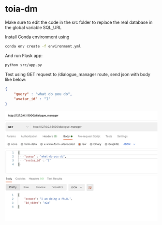 # toia-dm

Make sure to edit the code in the src folder to replace the real database in the global variable SQL_URL

Install Conda environment using
```bash
conda env create -f environment.yml
```

And run Flask app:
```bash
python src/app.py
```

Test using GET request to /dialogue_manager route, send json with body like below:
```json
{
    "query" : "what do you do",
    "avatar_id" : "1"
} 
```

![alt text](https://github.com/AMChierici/toia-dm/blob/main/test/img/postman.png "Postman screenshot")

